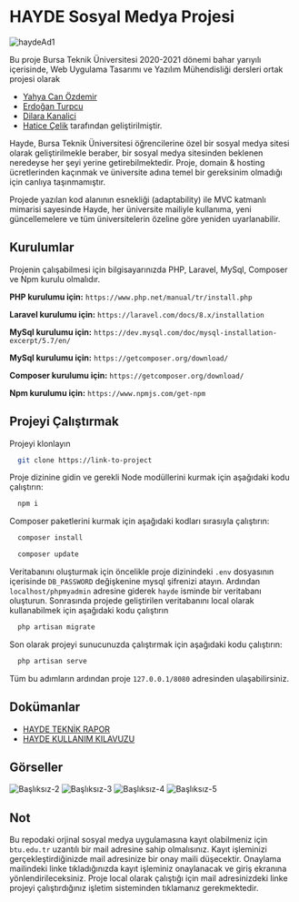 # HAYDE Sosyal Medya Projesi

![haydeAd1](https://user-images.githubusercontent.com/43846778/123560827-66445380-d7ad-11eb-99a7-0db99f505bc3.jpg)

Bu proje Bursa Teknik Üniversitesi 2020-2021 dönemi bahar yarıyılı içerisinde, Web Uygulama Tasarımı ve Yazılım Mühendisliği dersleri ortak projesi olarak
* [Yahya Can Özdemir](https://www.linkedin.com/in/yahyacanozdemir/)
* [Erdoğan Turpcu](https://github.com/erdogantrpc)
* [Dilara Kanalici](https://github.com/dilarakanalici)
* [Hatice Çelik](https://github.com/haticelik)
tarafından geliştirilmiştir. 
            
Hayde, Bursa Teknik Üniversitesi öğrencilerine özel bir sosyal medya sitesi olarak geliştirilmekle beraber, bir sosyal medya sitesinden beklenen neredeyse her şeyi yerine getirebilmektedir. Proje, domain & hosting ücretlerinden kaçınmak ve üniversite adına temel bir gereksinim olmadığı için canlıya taşınmamıştır.
   
Projede yazılan kod alanının esnekliği (adaptability) ile MVC katmanlı mimarisi sayesinde Hayde, her üniversite mailiyle kullanıma, yeni güncellemelere ve tüm üniversitelerin özeline göre yeniden uyarlanabilir.

## Kurulumlar

Projenin çalışabilmesi için bilgisayarınızda PHP, Laravel, MySql, Composer ve Npm kurulu olmalıdır.

**PHP kurulumu için:** `https://www.php.net/manual/tr/install.php`

**Laravel kurulumu için:** `https://laravel.com/docs/8.x/installation`

**MySql kurulumu için:** `https://dev.mysql.com/doc/mysql-installation-excerpt/5.7/en/`

**MySql kurulumu için:** `https://getcomposer.org/download/`

**Composer kurulumu için:** `https://getcomposer.org/download/`

**Npm kurulumu için:** `https://www.npmjs.com/get-npm`
##

## Projeyi Çalıştırmak

Projeyi klonlayın

```bash
  git clone https://link-to-project
```

Proje dizinine gidin ve gerekli Node modüllerini kurmak için aşağıdaki kodu çalıştırın:

```bash
  npm i
```

Composer paketlerini kurmak için aşağıdaki kodları sırasıyla çalıştırın:

```bash
  composer install
```

```bash
  composer update
```

Veritabanını oluşturmak için öncelikle proje dizinindeki `.env` dosyasının içerisinde `DB_PASSWORD` değişkenine mysql şifrenizi atayın. Ardından `localhost/phpmyadmin` adresine giderek `hayde` isminde bir veritabanı oluşturun. Sonrasında projede geliştirilen veritabanını local olarak kullanabilmek için aşağıdaki kodu çalıştırın

```bash
  php artisan migrate
```

Son olarak projeyi sunucunuzda çalıştırmak için aşağıdaki kodu çalıştırın:

```bash
  php artisan serve
```

Tüm bu adımların ardından proje `127.0.0.1/8080` adresinden ulaşabilirsiniz.


## Dokümanlar 

* [HAYDE TEKNİK RAPOR](https://github.com/yahyacanozdemir/HAYDE-SOCIALMEDIA-APP/files/6722408/HAYDE.TEKNIK.RAPOR.pdf)
* [HAYDE KULLANIM KILAVUZU](https://github.com/yahyacanozdemir/HAYDE-SOCIALMEDIA-APP/files/6722412/HAYDE.KULLANIM.KILAVUZU.pdf)

## Görseller

![Başlıksız-2](https://user-images.githubusercontent.com/43846778/123561704-b5d94e00-d7b2-11eb-9a3e-345a2e150b45.png)
![Başlıksız-3](https://user-images.githubusercontent.com/43846778/123562009-a2c77d80-d7b4-11eb-9d36-b6920c706b40.png)
![Başlıksız-4](https://user-images.githubusercontent.com/43846778/123562013-a8bd5e80-d7b4-11eb-938a-4195fccca915.png)
![Başlıksız-5](https://user-images.githubusercontent.com/43846778/123562051-df937480-d7b4-11eb-9853-8bde474b5df9.png)


## Not 

Bu repodaki orjinal sosyal medya uygulamasına kayıt olabilmeniz için `btu.edu.tr` uzantılı bir mail adresine sahip olmalısınız. Kayıt işleminizi gerçekleştirdiğinizde mail adresinize bir onay maili düşecektir. Onaylama mailindeki linke tıkladığınızda kayıt işleminiz onaylanacak ve giriş ekranına yönlendirileceksiniz. Proje local olarak çalıştığı için mail adresinizdeki linke projeyi çalıştırdığınız işletim sisteminden tıklamanız gerekmektedir.


